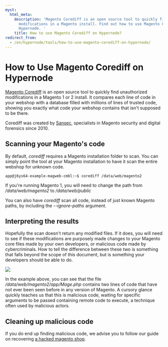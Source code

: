 ```yaml
---
myst:
  html_meta:
    description: 'Magento Corediff is an open source tool to quickly find unauthorized
      modifications in a Magento install. Find out how to use Magento Corediff on
      Hypernode. '
    title: How to use Magento Corediff on Hypernode?
redirect_from:
  - /en/hypernode/tools/how-to-use-magento-corediff-on-hypernode/
---
```


<!-- source: https://support.hypernode.com/en/hypernode/tools/how-to-use-magento-corediff-on-hypernode/ -->

# How to Use Magento Corediff on Hypernode

[Magento Corediff](https://github.com/sansecio/magento-corediff) is an open source tool to quickly find unauthorized modifications in a Magento 1 or 2 install. It compares each line of code in your webshop with a database filled with millions of lines of trusted code, showing you exactly what code your webshop contains that isn't supposed to be there.

Corediff was created by [Sansec](https://sansec.io), specialists in Magento security and digital forensics since 2010.

## Scanning your Magento's code

By default, *corediff* requires a Magento installation folder to scan. You can simply point the tool at your Magento installation to have it scan the entire webshop for unknown code.

```
app@j6ys64-example-magweb-cmbl:~$ corediff /data/web/magento2
```

If you're running Magento 1, you will need to change the path from */data/web/magento2* to */data/web/public*

You can also have *corediff* scan all code, instead of just known Magento paths, by including the *--ignore-paths* argument.

## Interpreting the results

Hopefully the scan doesn't return any modified files. If it does, you will need to see if these modifications are purposely made changes to your Magento core files made by your own developers, or malicious code made by cybercriminals. How to tell the difference between these two is something that falls beyond the scope of this document, but is something your developers should be able to do.

![](_res/8RwG-_2TcYkWX4jJvGOnR-iY2wyL0t4YNw.png)

In the example above, you can see that the file */data/web/magento2/app/Mage.php* contains two lines of code that have not ever been seen before in any version of Magento. A cursory glance quickly teaches us that this is malicious code, waiting for specific arguments to be passed containing remote code to execute, a technique often used by malicious actors.

## Cleaning up malicious code

If you do end up finding malicious code, we advise you to follow our guide on recovering [a hacked magento shop](../../best-practices/security/how-to-recover-a-hacked-magento-shop.md).
